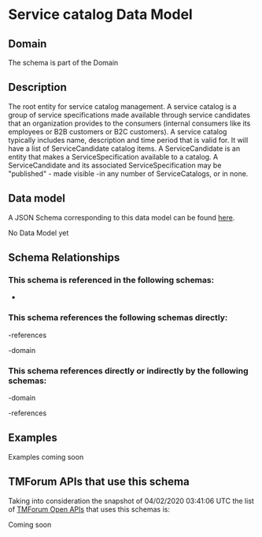 # Service catalog Data Model

## Domain

The  schema is part of the  Domain

## Description

The root entity for service catalog management.
A service catalog is a group of service specifications made available through service candidates that an organization provides to the consumers (internal consumers like its employees or B2B customers or B2C customers). 
A service catalog typically includes name, description and time period that is valid for. It will have a list of ServiceCandidate catalog items. A ServiceCandidate is an entity that makes a ServiceSpecification available to a catalog.
A ServiceCandidate and its associated ServiceSpecification may be &quot;published&quot; - made visible -in any number of ServiceCatalogs, or in none.

## Data model

A JSON Schema corresponding to this data model can be found
[here](https://github.com/tmforum-rand/schemas/blob/candidates/Service/ServiceCatalog.schema.json).

No Data Model yet

## Schema Relationships

### This schema is referenced in the following schemas:

-

### This schema references the following schemas directly:

-references

-domain

### This schema references directly or indirectly by the following schemas:

-domain

-references



## Examples

Examples coming soon

## TMForum APIs that use this schema

Taking into consideration the snapshot of 04/02/2020 03:41:06 UTC the list of [TMForum Open APIs](https://www.tmforum.org/open-apis/) that uses this schemas is:

Coming soon